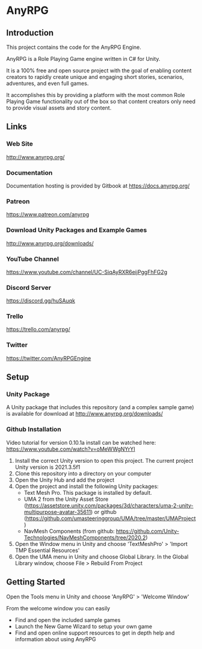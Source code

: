 # AnyRPG

## Introduction

This project contains the code for the AnyRPG Engine.

AnyRPG is a Role Playing Game engine written in C# for Unity.

It is a 100% free and open source project with the goal of enabling content creators to rapidly create unique and engaging short stories, scenarios, adventures, and even full games.

It accomplishes this by providing a platform with the most common Role Playing Game functionality out of the box so that content creators only need to provide visual assets and story content.

## Links

### Web Site

http://www.anyrpg.org/

### Documentation

Documentation hosting is provided by Gitbook at https://docs.anyrpg.org/

### Patreon

https://www.patreon.com/anyrpg

### Download Unity Packages and Example Games

http://www.anyrpg.org/downloads/

### YouTube Channel

https://www.youtube.com/channel/UC-SiqAyRXR6eijPggFhFG2g

### Discord Server

https://discord.gg/huSAuqk

### Trello

https://trello.com/anyrpg/

### Twitter

https://twitter.com/AnyRPGEngine

## Setup

### Unity Package

A Unity package that includes this repository (and a complex sample game) is available for download at http://www.anyrpg.org/downloads/

### Github Installation
Video tutorial for version 0.10.1a install can be watched here: https://www.youtube.com/watch?v=oMeWWgNYrYI

1. Install the correct Unity version to open this project.  The current project Unity version is 2021.3.5f1
1. Clone this repository into a directory on your computer
1. Open the Unity Hub and add the project
1. Open the project and install the following Unity packages:
	* Text Mesh Pro.  This package is installed by default.
	* UMA 2 from the Unity Asset Store (https://assetstore.unity.com/packages/3d/characters/uma-2-unity-multipurpose-avatar-35611) or github (https://github.com/umasteeringgroup/UMA/tree/master/UMAProject)
	* NavMesh Components (from github: https://github.com/Unity-Technologies/NavMeshComponents/tree/2020.2)
1. Open the Window menu in Unity and choose 'TextMeshPro' > 'Import TMP Essential Resources'
1. Open the UMA menu in Unity and choose Global Library.  In the Global Library window, choose File > Rebuild From Project

## Getting Started

Open the Tools menu in Unity and choose 'AnyRPG' > 'Welcome Window'

From the welcome window you can easily
* Find and open the included sample games
* Launch the New Game Wizard to setup your own game
* Find and open online support resources to get in depth help and information about using AnyRPG
